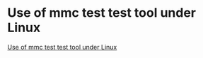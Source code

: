 # Use of mmc test test tool under Linux
[Use of mmc test test tool under Linux](https://aiwithcloud.com/2022/09/16/use_of_mmc_test_test_tool_under_linux/)
